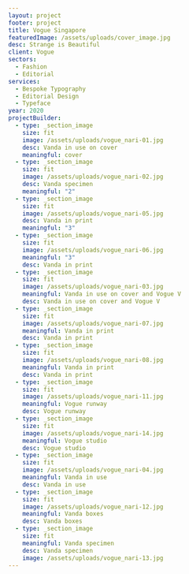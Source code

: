 ```yaml
---
layout: project
footer: project
title: Vogue Singapore
featuredImage: /assets/uploads/cover_image.jpg
desc: Strange is Beautiful
client: Vogue
sectors:
  - Fashion
  - Editorial
services:
  - Bespoke Typography
  - Editorial Design
  - Typeface
year: 2020
projectBuilder:
  - type: _section_image
    size: fit
    image: /assets/uploads/vogue_nari-01.jpg
    desc: Vanda in use on cover
    meaningful: cover
  - type: _section_image
    size: fit
    image: /assets/uploads/vogue_nari-02.jpg
    desc: Vanda specimen
    meaningful: "2"
  - type: _section_image
    size: fit
    image: /assets/uploads/vogue_nari-05.jpg
    desc: Vanda in print
    meaningful: "3"
  - type: _section_image
    size: fit
    image: /assets/uploads/vogue_nari-06.jpg
    meaningful: "3"
    desc: Vanda in print
  - type: _section_image
    size: fit
    image: /assets/uploads/vogue_nari-03.jpg
    meaningful: Vanda in use on cover and Vogue V
    desc: Vanda in use on cover and Vogue V
  - type: _section_image
    size: fit
    image: /assets/uploads/vogue_nari-07.jpg
    meaningful: Vanda in print
    desc: Vanda in print
  - type: _section_image
    size: fit
    image: /assets/uploads/vogue_nari-08.jpg
    meaningful: Vanda in print
    desc: Vanda in print
  - type: _section_image
    size: fit
    image: /assets/uploads/vogue_nari-11.jpg
    meaningful: Vogue runway
    desc: Vogue runway
  - type: _section_image
    size: fit
    image: /assets/uploads/vogue_nari-14.jpg
    meaningful: Vogue studio
    desc: Vogue studio
  - type: _section_image
    size: fit
    image: /assets/uploads/vogue_nari-04.jpg
    meaningful: Vanda in use
    desc: Vanda in use
  - type: _section_image
    size: fit
    image: /assets/uploads/vogue_nari-12.jpg
    meaningful: Vanda boxes
    desc: Vanda boxes
  - type: _section_image
    size: fit
    meaningful: Vanda specimen
    desc: Vanda specimen
    image: /assets/uploads/vogue_nari-13.jpg
---
```

